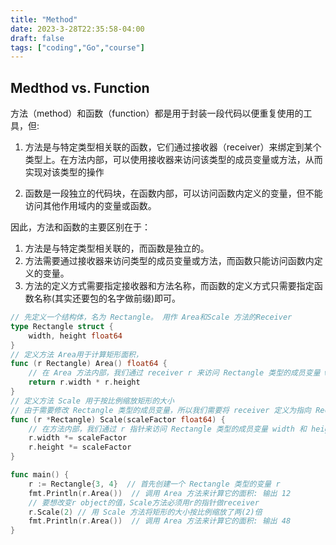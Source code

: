```yaml
---
title: "Method"
date: 2023-3-28T22:35:58-04:00
draft: false
tags: ["coding","Go","course"]
---
```


## Medthod vs. Function

方法（method）和函数（function）都是用于封装一段代码以便重复使用的工具，但:

1. 方法是与特定类型相关联的函数，它们通过接收器（receiver）来绑定到某个类型上。在方法内部，可以使用接收器来访问该类型的成员变量或方法，从而实现对该类型的操作

1. 函数是一段独立的代码块，在函数内部，可以访问函数内定义的变量，但不能访问其他作用域内的变量或函数。

因此，方法和函数的主要区别在于：

1. 方法是与特定类型相关联的，而函数是独立的。
1. 方法需要通过接收器来访问类型的成员变量或方法，而函数只能访问函数内定义的变量。
1. 方法的定义方式需要指定接收器和方法名称，而函数的定义方式只需要指定函数名称(其实还要包的名字做前缀)即可。

```go
// 先定义一个结构体，名为 Rectangle。 用作 Area和Scale 方法的Receiver
type Rectangle struct {   
    width, height float64
}
// 定义方法 Area用于计算矩形面积，
func (r Rectangle) Area() float64 {
    // 在 Area 方法内部，我们通过 receiver r 来访问 Rectangle 类型的成员变量 width 和 height
    return r.width * r.height
}
// 定义方法 Scale 用于按比例缩放矩形的大小
// 由于需要修改 Rectangle 类型的成员变量，所以我们需要将 receiver 定义为指向 Rectangle 类型的指针
func (r *Rectangle) Scale(scaleFactor float64) {
    // 在方法内部，我们通过 r 指针来访问 Rectangle 类型的成员变量 width 和 height，并按比例缩放它们的值。
    r.width *= scaleFactor
    r.height *= scaleFactor
}

func main() {
    r := Rectangle{3, 4}  // 首先创建一个 Rectangle 类型的变量 r
    fmt.Println(r.Area())  // 调用 Area 方法来计算它的面积: 输出 12
    // 要想改变r object的值，Scale方法必须用r的指针做receiver
    r.Scale(2) // 用 Scale 方法将矩形的大小按比例缩放了两(2)倍
    fmt.Println(r.Area())  // 调用 Area 方法来计算它的面积: 输出 48
}

```